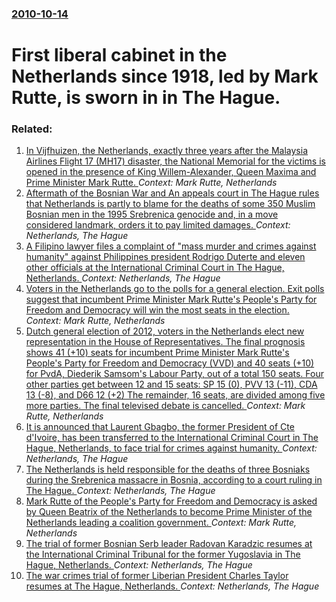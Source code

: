 ### [2010-10-14](/news/2010/10/14/index.md)

# First liberal cabinet in the Netherlands since 1918, led by Mark Rutte, is sworn in in The Hague.




### Related:

1. [In Vijfhuizen, the Netherlands, exactly three years after the Malaysia Airlines Flight 17 (MH17) disaster, the National Memorial for the victims is opened in the presence of King Willem-Alexander, Queen Maxima and Prime Minister Mark Rutte. ](/news/2017/07/17/in-vijfhuizen-the-netherlands-exactly-three-years-after-the-malaysia-airlines-flight-17-mh17-disaster-the-national-memorial-for-the-vic.md) _Context: Mark Rutte, Netherlands_
2. [Aftermath of the Bosnian War and An appeals court in The Hague rules that Netherlands is partly to blame for the deaths of some 350 Muslim Bosnian men in the 1995 Srebrenica genocide and, in a move considered landmark, orders it to pay limited damages. ](/news/2017/06/27/aftermath-of-the-bosnian-war-and-an-appeals-court-in-the-hague-rules-that-netherlands-is-partly-to-blame-for-the-deaths-of-some-350-muslim-b.md) _Context: Netherlands, The Hague_
3. [A Filipino lawyer files a complaint of "mass murder and crimes against humanity" against Philippines president Rodrigo Duterte and eleven other officials at the International Criminal Court in The Hague, Netherlands. ](/news/2017/04/24/a-filipino-lawyer-files-a-complaint-of-mass-murder-and-crimes-against-humanity-against-philippines-president-rodrigo-duterte-and-eleven-ot.md) _Context: Netherlands, The Hague_
4. [Voters in the Netherlands go to the polls for a general election. Exit polls suggest that incumbent Prime Minister Mark Rutte's People's Party for Freedom and Democracy will win the most seats in the election. ](/news/2017/03/15/voters-in-the-netherlands-go-to-the-polls-for-a-general-election-exit-polls-suggest-that-incumbent-prime-minister-mark-rutte-s-people-s-par.md) _Context: Mark Rutte, Netherlands_
5. [Dutch general election of 2012, voters in the Netherlands elect new representation in the House of Representatives. The  final prognosis shows 41 (+10) seats for incumbent Prime Minister Mark Rutte's People's Party for Freedom and Democracy (VVD)  and 40 seats (+10) for PvdA, Diederik Samsom's Labour Party, out of a total 150 seats. Four other parties get between 12 and 15 seats: SP 15 (0), PVV 13 (-11), CDA 13 (-8), and D66 12 (+2) The remainder, 16 seats, are divided among five more parties. The final televised debate is cancelled. ](/news/2012/09/12/dutch-general-election-of-2012-voters-in-the-netherlands-elect-new-representation-in-the-house-of-representatives-the-final-prognosis-sho.md) _Context: Mark Rutte, Netherlands_
6. [It is announced that Laurent Gbagbo, the former President of Cte d'Ivoire, has been transferred to the International Criminal Court in The Hague, Netherlands, to face trial for crimes against humanity. ](/news/2011/11/30/it-is-announced-that-laurent-gbagbo-the-former-president-of-cote-d-ivoire-has-been-transferred-to-the-international-criminal-court-in-the.md) _Context: Netherlands, The Hague_
7. [The Netherlands is held responsible for the deaths of three Bosniaks during the Srebrenica massacre in Bosnia, according to a court ruling in The Hague. ](/news/2011/07/5/the-netherlands-is-held-responsible-for-the-deaths-of-three-bosniaks-during-the-srebrenica-massacre-in-bosnia-according-to-a-court-ruling-i.md) _Context: Netherlands, The Hague_
8. [Mark Rutte of the People's Party for Freedom and Democracy is asked by Queen Beatrix of the Netherlands to become Prime Minister of the Netherlands leading a coalition government. ](/news/2010/10/7/mark-rutte-of-the-people-s-party-for-freedom-and-democracy-is-asked-by-queen-beatrix-of-the-netherlands-to-become-prime-minister-of-the-neth.md) _Context: Mark Rutte, Netherlands_
9. [The trial of former Bosnian Serb leader Radovan Karadzic resumes at the International Criminal Tribunal for the former Yugoslavia in The Hague, Netherlands. ](/news/2010/09/27/the-trial-of-former-bosnian-serb-leader-radovan-karada3-4ia-resumes-at-the-international-criminal-tribunal-for-the-former-yugoslavia-in-the-h.md) _Context: Netherlands, The Hague_
10. [ The war crimes trial of former Liberian President Charles Taylor resumes at The Hague, Netherlands. ](/news/2008/01/7/the-war-crimes-trial-of-former-liberian-president-charles-taylor-resumes-at-the-hague-netherlands.md) _Context: Netherlands, The Hague_
